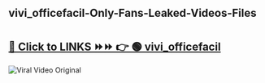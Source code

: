 
 ## vivi_officefacil-Only-Fans-Leaked-Videos-Files

# <h2><a href="https://mediaupload.pro?vivi_officefacil">🔗 Click to LINKS ⏩⏩ 👉 🟢 vivi_officefacil </a></h2>

<a href="https://mediaupload.pro?vivi_officefacil" rel="nofollow" data-target="animated-image.originalLink"><img src="https://i.ibb.co.com/xMMVF88/686577567.gif" alt="Viral Video Original" style="max-width: 100%; display: inline-block;" data-target="animated-image.originalImage"></a>